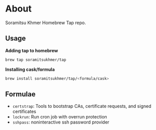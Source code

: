 # About

Soramitsu Khmer Homebrew Tap repo.

## Usage

**Adding tap to homebrew**

```sh
brew tap soramitsukhmer/tap
```

**Installing cask/formula**

```sh
brew install soramitsukhmer/tap/<formula/cask>
```

## Formulae

- `certstrap`: Tools to bootstrap CAs, certificate requests, and signed certificates
- `lockrun`: Run cron job with overrun protection
- `sshpass`: noninteractive ssh password provider
